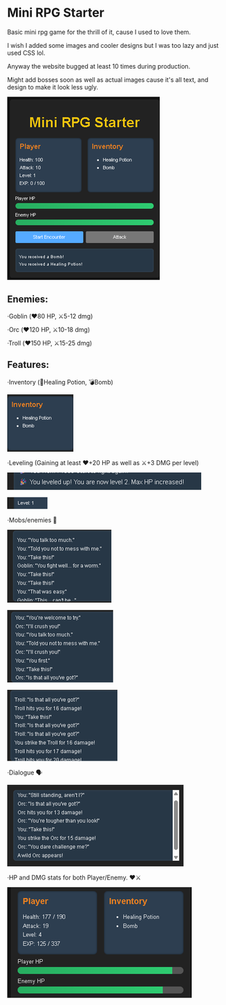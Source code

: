 <h1>Mini RPG Starter</h1>

Basic mini rpg game for the thrill of it, cause I used to love them.

I wish I added some images and cooler designs but I was too lazy and just used CSS lol.

Anyway the website bugged at least 10 times during production.

Might add bosses soon as well as actual images cause it's all text, and 
design to make it look less ugly.

![Screenshot 1](images/screenshot-1.png)


<h2>Enemies:</h2>

·Goblin (❤️80 HP, ⚔️5-12 dmg)

·Orc (❤️120 HP, ⚔️10-18 dmg)

·Troll (❤️150 HP, ⚔️15-25 dmg)


<h2>Features:</h2>

·Inventory (🧪Healing Potion, 💣Bomb)

![Screenshot 2](images/screenshot-2.png)

·Leveling (Gaining at least ❤️+20 HP as well as ⚔️+3 DMG per level)

![Screenshot 3](images/Screenshot-3.2.png)

![Screenshot 3.2](images/Screenshot-3.1.png)

·Mobs/enemies 🧟

![Goblin](images/Goblin.png)

![Orc](images/Orc.png)

![Troll](images/Troll.png)

·Dialogue 🗣️

![Dialogue Box](images/dialoguebox.png)

·HP and DMG stats for both Player/Enemy. ❤️⚔️

![Stats](images/stats.png)
